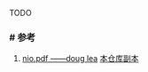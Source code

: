 TODO

### # 参考

1. [nio.pdf ——doug lea](http://gee.cs.oswego.edu/dl/cpjslides/nio.pdf)  [本仓库副本](../../reference/nio_douge_lea.pdf)

